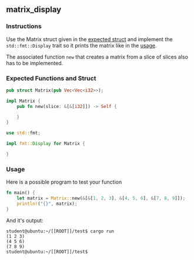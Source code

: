 ## matrix_display

### Instructions

Use the Matrix struct given in the [expected struct](#expected-functions-and-struct) and implement the `std::fmt::Display` trait so it prints the matrix like in the [usage](#usage).

The associated function `new` that creates a matrix from a slice of slices also has to be implemented.

### Expected Functions and Struct

```rust
pub struct Matrix(pub Vec<Vec<i32>>);

impl Matrix {
    pub fn new(slice: &[&[i32]]) -> Self {

    }
}

use std::fmt;

impl fmt::Display for Matrix {

}
```

### Usage

Here is a possible program to test your function

```rust
fn main() {
	let matrix = Matrix::new(&[&[1, 2, 3], &[4, 5, 6], &[7, 8, 9]]);
	println!("{}", matrix);
}
```

And it's output:

```console
student@ubuntu:~/[[ROOT]]/test$ cargo run
(1 2 3)
(4 5 6)
(7 8 9)
student@ubuntu:~/[[ROOT]]/test$
```
